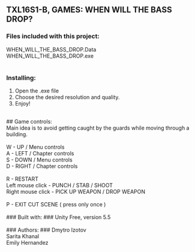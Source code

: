 ## TXL16S1-B, GAMES: WHEN WILL THE BASS DROP? ##

### Files included with this project: ###
WHEN_WILL_THE_BASS_DROP.Data<br>
WHEN_WILL_THE_BASS_DROP.exe<br>
<br>
### Installing: ###
1. Open the .exe file<br>
2. Choose the desired resolution and quality.<br>
3. Enjoy!<br>
<br>
## Game controls:
<br>
Main idea is to avoid getting caught by the guards while moving through a building.<br>
<br>
W - UP / Menu controls<br>
A - LEFT / Chapter controls<br>
S - DOWN / Menu controls<br>
D - RIGHT / Chapter controls<br>
<br>
R - RESTART
<br>
Left mouse click - PUNCH / STAB / SHOOT<br>
Right mouse click - PICK UP WEAPON / DROP WEAPON<br>
<br>
P - EXIT CUT SCENE ( press only once )<br>
<br>
### Built with: ###
Unity Free, version 5.5<br>
<br>
### Authors: ###
Dmytro Izotov<br>
Sarita Khanal<br>
Emily Hernandez








